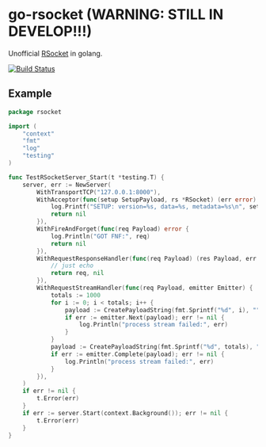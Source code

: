 # go-rsocket (WARNING: STILL IN DEVELOP!!!)
Unofficial [RSocket](http://rsocket.io/) in golang.

[![Build Status](https://travis-ci.org/jjeffcaii/go-rsocket.svg?branch=master)](https://travis-ci.org/jjeffcaii/go-rsocket)

## Example
```go
package rsocket

import (
	"context"
	"fmt"
	"log"
	"testing"
)

func TestRSocketServer_Start(t *testing.T) {
	server, err := NewServer(
		WithTransportTCP("127.0.0.1:8000"),
		WithAcceptor(func(setup SetupPayload, rs *RSocket) (err error) {
			log.Printf("SETUP: version=%s, data=%s, metadata=%s\n", setup.Version(), string(setup.Data()), string(setup.Metadata()))
			return nil
		}),
		WithFireAndForget(func(req Payload) error {
			log.Println("GOT FNF:", req)
			return nil
		}),
		WithRequestResponseHandler(func(req Payload) (res Payload, err error) {
			// just echo
			return req, nil
		}),
		WithRequestStreamHandler(func(req Payload, emitter Emitter) {
			totals := 1000
			for i := 0; i < totals; i++ {
				payload := CreatePayloadString(fmt.Sprintf("%d", i), "")
				if err := emitter.Next(payload); err != nil {
					log.Println("process stream failed:", err)
				}
			}
			payload := CreatePayloadString(fmt.Sprintf("%d", totals), "")
			if err := emitter.Complete(payload); err != nil {
				log.Println("process stream failed:", err)
			}
		}),
	)
	if err != nil {
		t.Error(err)
	}
	if err := server.Start(context.Background()); err != nil {
		t.Error(err)
	}
}

```